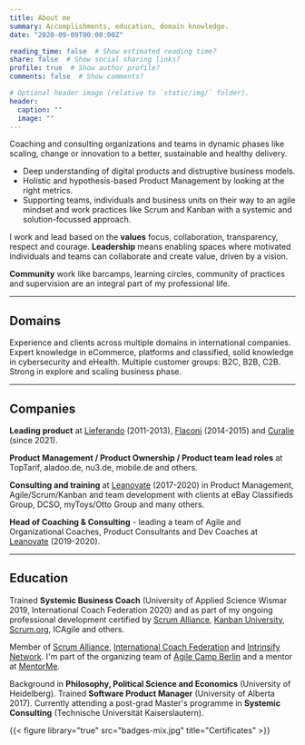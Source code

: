 ```yaml
---
title: About me
summary: Accomplishments, education, domain knowledge.
date: "2020-09-09T00:00:00Z"

reading_time: false  # Show estimated reading time?
share: false  # Show social sharing links?
profile: true  # Show author profile?
comments: false  # Show comments?

# Optional header image (relative to `static/img/` folder).
header:
  caption: ""
  image: ""
---
```


Coaching and consulting organizations and teams in dynamic phases like scaling, change or innovation to a better, sustainable and healthy delivery.
- Deep understanding of digital products and distruptive business models. 
- Holistic and hypothesis-based Product Management by looking at the right metrics. 
- Supporting teams, individuals and business units on their way to an agile mindset and work practices like Scrum and Kanban with a systemic and solution-focussed approach.


I work and lead based on the **values** focus, collaboration, transparency, respect and courage. 
**Leadership** means enabling spaces where motivated individuals and teams can collaborate and create value, driven by a vision.

**Community** work like barcamps, learning circles, community of practices and supervision are an integral part of my professional life.
  
  
---
  
  
## Domains ##

Experience and clients across multiple domains in international companies. Expert knowledge in eCommerce, platforms and classified, solid knowledge in cybersecurity and eHealth. Multiple customer groups: B2C, B2B, C2B. Strong in explore and scaling business phase.
  
  
---
  
  
## Companies ##
**Leading product** at [Lieferando](https://www.lieferando.de/) (2011-2013), [Flaconi](https://www.flaconi.de/) (2014-2015) and [Curalie](https://www.curalie.com) (since 2021). 

**Product Management / Product Ownership / Product team lead roles** at TopTarif, aladoo.de, nu3.de, mobile.de and others.

**Consulting and training** at [Leanovate](https://www.leanovate.de) (2017-2020) in Product Management, Agile/Scrum/Kanban and team development with clients at eBay Classifieds Group, DCSO, myToys/Otto Group and many others. 

**Head of Coaching & Consulting** - leading a team of Agile and Organizational Coaches, Product Consultants and Dev Coaches at [Leanovate](https://www.leanovate.de/services/coaching-consulting/) (2019-2020).
  
  
---
  
  
## Education ## 

Trained **Systemic Business Coach** (University of Applied Science Wismar 2019, International Coach Federation 2020) and as part of my ongoing professional development certified by [Scrum Alliance](https://www.scrumalliance.org/community/profile/mstahl7), [Kanban University](https://edu.kanban.university/users/martin-stahl), [Scrum.org](https://www.scrum.org/user/251980), ICAgile and others. 

Member of [Scrum Alliance](https://www.scrumalliance.org/), [International Coach Federation](https://coachfederation.org/) and [Intrinsify Network](https://intrinsify.de). I'm part of the organizing team of [Agile Camp Berlin](https://agile-camp-berlin.com/) and a mentor at [MentorMe](https://mentorme-ngo.org/). 

Background in **Philosophy, Political Science and Economics** (University of Heidelberg). Trained **Software Product Manager** (University of Alberta 2017). Currently attending a post-grad Master's programme in **Systemic Consulting** (Technische Universität Kaiserslautern).

{{< figure library="true" src="badges-mix.jpg" title="Certificates" >}}
